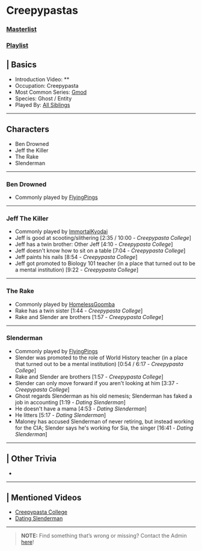 # Creepypastas  
### [Masterlist]()
### [Playlist]()

## | Basics  
- Introduction Video: **
- Occupation: Creepypasta
- Most Common Series: [Gmod](6.Series/Gmod.md)
- Species: Ghost / Entity
- Played By: [All Siblings](./chapter_3.md)

----

## Characters
- Ben Drowned
- Jeff the Killer
- The Rake
- Slenderman

----

### Ben Drowned
- Commonly played by [FlyingPings](3.Siblings/3.3.Bethany-Frye-FlyingPings.md)

----

### Jeff The Killer
- Commonly played by [ImmortalKyodai](3.Siblings/3.2.Cierra-Frye-ImmortalKyodai.md)
- Jeff is good at scooting/slithering \[2:35 / 10:00 - *Creepypasta College*]
- Jeff has a twin brother: Other Jeff \[4:10 - *Creepypasta College*]
- Jeff doesn't know how to sit on a table \[7:04 - *Creepypasta College*]
- Jeff paints his nails \[8:54 - *Creepypasta College*]
- Jeff got promoted to Biology 101 teacher \(in a place that turned out to be a mental institution) \[9:22 - *Creepypasta College*]

----

### The Rake
- Commonly played by [HomelessGoomba](3.Siblings/3.4.Isaac-Frye-HomelessGoomba.md)
- Rake has a twin sister \[1:44 - *Creepypasta College*]
- Rake and Slender are brothers \[1:57 - *Creepypasta College*]

----

### Slenderman
- Commonly played by [FlyingPings](3.Siblings/3.3.Bethany-Frye-FlyingPings.md)
- Slender was promoted to the role of World History teacher \(in a place that turned out to be a mental institution) \[0:54 / 6:17 - *Creepypasta College*]
- Rake and Slender are brothers \[1:57 - *Creepypasta College*]
- Slender can only move forward if you aren't looking at him \[3:37 - *Creepypasta College*]
- Ghost regards Slenderman as his old nemesis; Slenderman has faked a job in accounting \[1:19 - *Dating Slenderman*]
- He doesn't have a mama \[4:53 - *Dating Slenderman*]
- He litters \[5:17 - *Dating Slenderman*]
- Maloney has accused Slenderman of never retiring, but instead working for the CIA; Slender says he's working for Sia, the singer \[16:41 - *Dating Slenderman*]

----

## | Other Trivia  
- 

----

## | Mentioned Videos
- [Creepypasta College](https://youtu.be/TyTM5NU8jKY)
- [Dating Slenderman](https://youtu.be/iKCA4r6euXM)

----

> **NOTE:** Find something that’s wrong or missing? Contact the Admin [here](../chapter_2.md)!